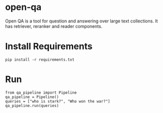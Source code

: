 # open-qa

Open QA is a tool for question and answering over large text collections. It has retriever, reranker and reader components.

# Install Requirements

    pip install -r requirements.txt

# Run

    from qa_pipeline import Pipeline
    qa_pipeline = Pipeline()
    queries = ["who is stark?", "Who won the war?"]
    qa_pipeline.run(queries)